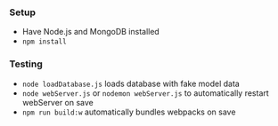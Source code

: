 ### Setup ###
* Have Node.js and MongoDB installed
* `npm install` 

### Testing ###
* `node loadDatabase.js` loads database with fake model data 
*  `node webServer.js` or `nodemon webServer.js` to automatically restart webServer on save 
* `npm run build:w` automatically bundles webpacks on save